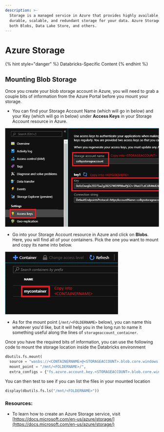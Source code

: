 ```yaml
---
description: >-
  Storage is a managed service in Azure that provides highly available, secure,
  durable, scalable, and redundant storage for your data. Azure Storage includes
  both Blobs, Data Lake Store, and others.
---
```


# Azure Storage

{% hint style="danger" %}
Databricks-Specific Content
{% endhint %}

## Mounting Blob Storage

Once you create your blob storage account in Azure, you will need to grab a couple bits of information from the Azure Portal before you mount your storage.

* You can find your Storage Account Name \(which will go in  below\) and your Key \(which will go in  below\) under **Access Keys** in your Storage Account resource in Azure.

![](../.gitbook/assets/mountblob_1.png)

* Go into your Storage Account resource in Azure and click on **Blobs**. Here, you will find all of your containers. Pick the one you want to mount and copy  its name into  below.

![](../.gitbook/assets/mountblob_2.png)

* As for the mount point \(`/mnt/<FOLDERNAME>` below\), you can name this whatever you'd like, but it will help you in the long run to name it something useful along the lines of `storageaccount_container`.

Once you have the required bits of information, you can use the following code to mount the storage location inside the Databricks environment

```python
dbutils.fs.mount(
  source = "wasbs://<CONTAINERNAME>@<STORAGEACCOUNT>.blob.core.windows.net",
  mount_point = "/mnt/<FOLDERNAME>/",
  extra_configs = {"fs.azure.account.key.<STORAGEACCOUNT>.blob.core.windows.net":"<KEYGOESHERE>"})
```

You can then test to see if you can list the files in your mounted location

```python
display(dbutils.fs.ls("/mnt/<FOLDERNAME>"))
```

### Resources:

* To learn how to create an Azure Storage service, visit [https://docs.microsoft.com/en-us/azure/storage/](https://docs.microsoft.com/en-us/azure/storage/)

